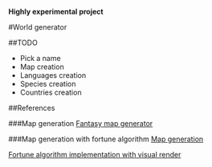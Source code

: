 __Highly experimental project__

#World generator

##TODO
- Pick a name
- Map creation
- Languages creation
- Species creation
- Countries creation

##References

###Map generation
[Fantasy map generator](https://github.com/mewo2/terrain)

###Map generation with fortune algorithm
[Map generation](http://www-cs-students.stanford.edu/~amitp/game-programming/polygon-map-generation/)

[Fortune algorithm implementation with visual render](https://github.com/sebkur/visual-fortune-algorithm)
